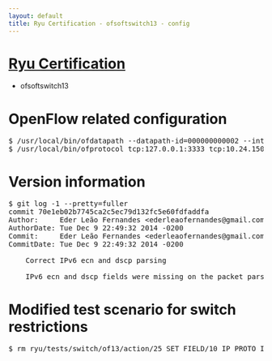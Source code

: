 ```yaml
---
layout: default
title: Ryu Certification - ofsoftswitch13 - config
---
```

# [Ryu Certification](http://osrg.github.io/ryu/certification.html)
* ofsoftswitch13

# OpenFlow related configuration
<pre>
$ /usr/local/bin/ofdatapath --datapath-id=000000000002 --interface=eth21,eth22,eth23 ptcp:3333
$ /usr/local/bin/ofprotocol tcp:127.0.0.1:3333 tcp:10.24.150.30:6633
</pre>

# Version information
<pre>
$ git log -1 --pretty=fuller
commit 70e1eb02b7745ca2c5ec79d132fc5e60fdfaddfa
Author:     Eder Leão Fernandes &lt;ederleaofernandes@gmail.com&gt;
AuthorDate: Tue Dec 9 22:49:32 2014 -0200
Commit:     Eder Leão Fernandes &lt;ederleaofernandes@gmail.com&gt;
CommitDate: Tue Dec 9 22:49:32 2014 -0200

    Correct IPv6 ecn and dscp parsing
    
    IPv6 ecn and dscp fields were missing on the packet parsing engine.
</pre>

# Modified test scenario for switch restrictions
<pre>
$ rm ryu/tests/switch/of13/action/25_SET_FIELD/10_IP_PROTO_IPv6.json
</pre>
